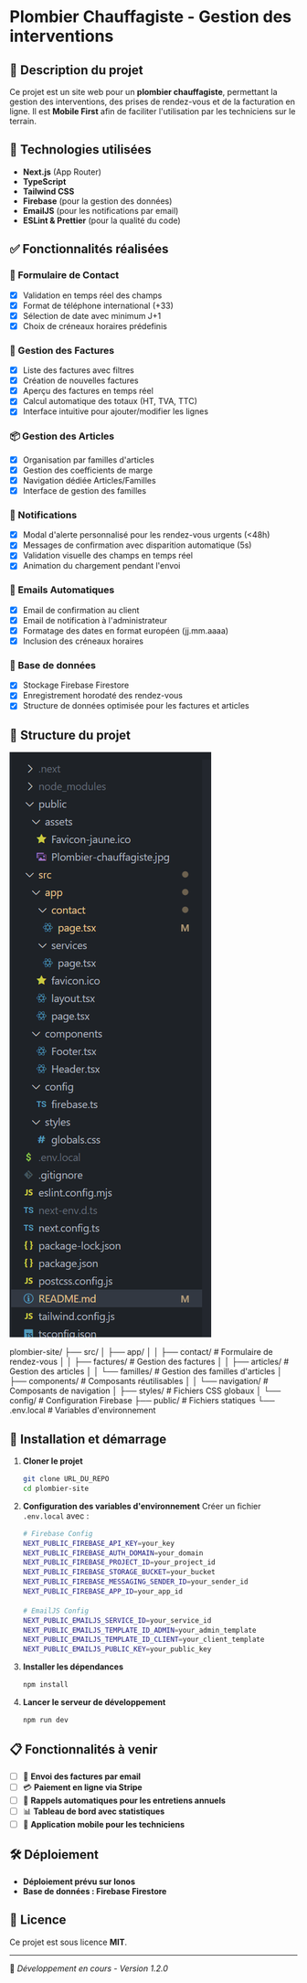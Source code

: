# Plombier Chauffagiste - Gestion des interventions

## 📌 Description du projet
Ce projet est un site web pour un **plombier chauffagiste**, permettant la gestion des interventions, des prises de rendez-vous et de la facturation en ligne. Il est **Mobile First** afin de faciliter l'utilisation par les techniciens sur le terrain.

## 🚀 Technologies utilisées
- **Next.js** (App Router)
- **TypeScript**
- **Tailwind CSS**
- **Firebase** (pour la gestion des données)
- **EmailJS** (pour les notifications par email)
- **ESLint & Prettier** (pour la qualité du code)

## ✅ Fonctionnalités réalisées

### 📝 Formulaire de Contact
- [x] Validation en temps réel des champs
- [x] Format de téléphone international (+33)
- [x] Sélection de date avec minimum J+1
- [x] Choix de créneaux horaires prédefinis

### 🧾 Gestion des Factures
- [x] Liste des factures avec filtres
- [x] Création de nouvelles factures
- [x] Aperçu des factures en temps réel
- [x] Calcul automatique des totaux (HT, TVA, TTC)
- [x] Interface intuitive pour ajouter/modifier les lignes

### 📦 Gestion des Articles
- [x] Organisation par familles d'articles
- [x] Gestion des coefficients de marge
- [x] Navigation dédiée Articles/Familles
- [x] Interface de gestion des familles

### 🔔 Notifications
- [x] Modal d'alerte personnalisé pour les rendez-vous urgents (<48h)
- [x] Messages de confirmation avec disparition automatique (5s)
- [x] Validation visuelle des champs en temps réel
- [x] Animation du chargement pendant l'envoi

### 📧 Emails Automatiques
- [x] Email de confirmation au client
- [x] Email de notification à l'administrateur
- [x] Formatage des dates en format européen (jj.mm.aaaa)
- [x] Inclusion des créneaux horaires

### 💾 Base de données
- [x] Stockage Firebase Firestore
- [x] Enregistrement horodaté des rendez-vous
- [x] Structure de données optimisée pour les factures et articles

## 📂 Structure du projet

![Arborescence du projet](./docs/arborescence.png)

plombier-site/ ├── src/ │ ├── app/ │ │ ├── contact/ # Formulaire de rendez-vous │ │ ├── factures/ # Gestion des factures │ │ ├── articles/ # Gestion des articles │ │ └── familles/ # Gestion des familles d'articles │ ├── components/ # Composants réutilisables │ │ └── navigation/ # Composants de navigation │ ├── styles/ # Fichiers CSS globaux │ └── config/ # Configuration Firebase ├── public/ # Fichiers statiques └── .env.local # Variables d'environnement

## 🔧 Installation et démarrage
1. **Cloner le projet**
   ```bash
   git clone URL_DU_REPO
   cd plombier-site
   ```

2. **Configuration des variables d'environnement**
   Créer un fichier `.env.local` avec :
   ```bash
   # Firebase Config
   NEXT_PUBLIC_FIREBASE_API_KEY=your_key
   NEXT_PUBLIC_FIREBASE_AUTH_DOMAIN=your_domain
   NEXT_PUBLIC_FIREBASE_PROJECT_ID=your_project_id
   NEXT_PUBLIC_FIREBASE_STORAGE_BUCKET=your_bucket
   NEXT_PUBLIC_FIREBASE_MESSAGING_SENDER_ID=your_sender_id
   NEXT_PUBLIC_FIREBASE_APP_ID=your_app_id

   # EmailJS Config
   NEXT_PUBLIC_EMAILJS_SERVICE_ID=your_service_id
   NEXT_PUBLIC_EMAILJS_TEMPLATE_ID_ADMIN=your_admin_template
   NEXT_PUBLIC_EMAILJS_TEMPLATE_ID_CLIENT=your_client_template
   NEXT_PUBLIC_EMAILJS_PUBLIC_KEY=your_public_key
   ```

3. **Installer les dépendances**
   ```bash
   npm install
   ```

4. **Lancer le serveur de développement**
   ```bash
   npm run dev
   ```

## 📋 Fonctionnalités à venir
- [ ] 📧 **Envoi des factures par email**
- [ ] 💳 **Paiement en ligne via Stripe**
- [ ] 🔔 **Rappels automatiques pour les entretiens annuels**
- [ ] 📊 **Tableau de bord avec statistiques**
- [ ] 📱 **Application mobile pour les techniciens**

## 🛠 Déploiement
- **Déploiement prévu sur Ionos**
- **Base de données : Firebase Firestore**

## 📜 Licence
Ce projet est sous licence **MIT**.

---

🚀 *Développement en cours - Version 1.2.0*